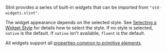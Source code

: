 <!-- Copyright © SixtyFPS GmbH <info@slint.dev> ; SPDX-License-Identifier: MIT -->

Slint provides a series of built-in widgets that can be imported from `"std-widgets.slint"`.

The widget appearance depends on the selected style.
See [Selecting a Widget Style](../../advanced/style.md#selecting-a-widget-style) for details how to select the style. If no style is selected, `native` is the default. If `native` isn't available, `fluent` is the default.


All widgets support all [properties common to primitive elements](../builtins/elements.md#common-properties).


